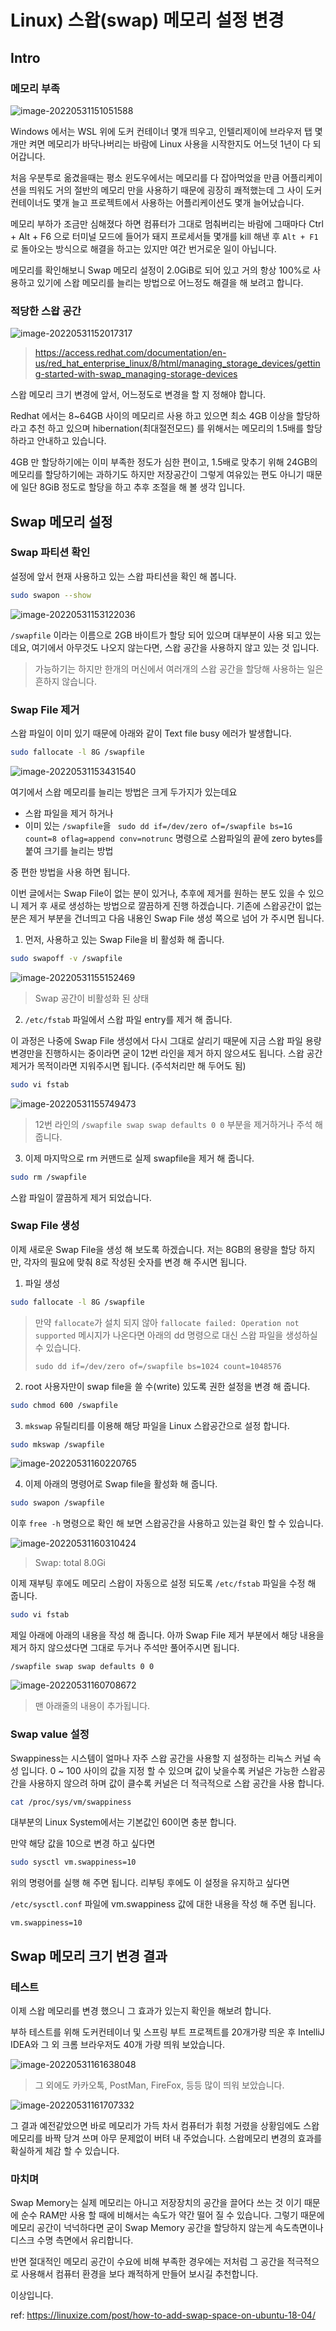 # Linux) 스왑(swap) 메모리 설정 변경

## Intro

### 메모리 부족

![image-20220531151051588](https://raw.githubusercontent.com/Shane-Park/mdblog/main/OS/linux/swap-memory.assets/image-20220531151051588.png)

Windows 에서는 WSL 위에 도커 컨테이너 몇개 띄우고, 인텔리제이에 브라우저 탭 몇개만 켜면 메모리가 바닥나버리는 바람에 Linux 사용을 시작한지도 어느덧 1년이 다 되어갑니다.

처음 우분투로 옮겼을때는 평소 윈도우에서는 메모리를 다 잡아먹었을 만큼 어플리케이션을 띄워도 거의 절반의 메모리 만을 사용하기 때문에 굉장히 쾌적했는데 그 사이 도커 컨테이너도 몇개 늘고 프로젝트에서 사용하는 어플리케이션도 몇개 늘어났습니다.

메모리 부하가 조금만 심해졌다 하면 컴퓨터가 그대로 멈춰버리는 바람에 그때마다 Ctrl + Alt + F6 으로 터미널 모드에 들어가 돼지 프로세서들 몇개를 kill 해낸 후 `Alt + F1` 로 돌아오는 방식으로 해결을 하고는 있지만 여간 번거로운 일이 아닙니다.

메모리를 확인해보니 Swap 메모리 설정이 2.0GiB로 되어 있고 거의 항상 100%로 사용하고 있기에 스왑 메모리를 늘리는 방법으로 어느정도 해결을 해 보려고 합니다.

### 적당한 스왑 공간

![image-20220531152017317](https://raw.githubusercontent.com/Shane-Park/mdblog/main/OS/linux/swap-memory.assets/image-20220531152017317.png)

> https://access.redhat.com/documentation/en-us/red_hat_enterprise_linux/8/html/managing_storage_devices/getting-started-with-swap_managing-storage-devices

스왑 메모리 크기 변경에 앞서, 어느정도로 변경을 할 지 정해야 합니다.

Redhat 에서는 8~64GB 사이의 메모리르 사용 하고 있으면 최소 4GB 이상을 할당하라고 추천 하고 있으며 hibernation(최대절전모드) 를 위해서는 메모리의 1.5배를 할당하라고 안내하고 있습니다.

4GB 만 할당하기에는 이미 부족한 정도가 심한 편이고, 1.5배로 맞추기 위해 24GB의 메모리를 할당하기에는 과하기도 하지만 저장공간이 그렇게 여유있는 편도 아니기 때문에 일단 8GiB 정도로 할당을 하고 추후 조절을 해 볼 생각 입니다.

## Swap 메모리 설정

### Swap 파티션 확인

설정에 앞서 현재 사용하고 있는 스왑 파티션을 확인 해 봅니다.

```bash
sudo swapon --show
```

![image-20220531153122036](https://raw.githubusercontent.com/Shane-Park/mdblog/main/OS/linux/swap-memory.assets/image-20220531153122036.png)

`/swapfile` 이라는 이름으로 2GB 바이트가 할당 되어 있으며 대부분이 사용 되고 있는데요, 여기에서 아무것도 나오지 않는다면, 스왑 공간을 사용하지 않고 있는 것 입니다. 

> 가능하기는 하지만 한개의 머신에서 여러개의 스왑 공간을 할당해 사용하는 일은 흔하지 않습니다.

### Swap File 제거

스왑 파일이 이미 있기 때문에 아래와 같이 Text file busy 에러가 발생합니다.

```bash
sudo fallocate -l 8G /swapfile
```

![image-20220531153431540](https://raw.githubusercontent.com/Shane-Park/mdblog/main/OS/linux/swap-memory.assets/image-20220531153431540.png)

여기에서 스왑 메모리를 늘리는 방법은 크게 두가지가 있는데요

- 스왑 파일을 제거 하거나 
- 이미 있는 `/swapfile`을  ` sudo dd if=/dev/zero of=/swapfile bs=1G count=8 oflag=append conv=notrunc` 명령으로 스왑파일의 끝에 zero bytes를 붙여 크기를 늘리는 방법

중 편한 방법을 사용 하면 됩니다.

이번 글에서는 Swap File이 없는 분이 있거나, 추후에 제거를 원하는 분도 있을 수 있으니 제거 후 새로 생성하는 방법으로 깔끔하게 진행 하겠습니다. 기존에 스왑공간이 없는 분은 제거 부분을 건너띄고 다음 내용인 Swap File 생성 쪽으로 넘어 가 주시면 됩니다.

1. 먼저, 사용하고 있는 Swap File을 비 활성화 해 줍니다.

```bash
sudo swapoff -v /swapfile
```

![image-20220531155152469](https://raw.githubusercontent.com/Shane-Park/mdblog/main/OS/linux/swap-memory.assets/image-20220531155152469.png)

> Swap 공간이 비활성화 된 상태

2. `/etc/fstab` 파일에서 스왑 파일 entry를 제거 해 줍니다.

이 과정은 나중에 Swap File 생성에서 다시 그대로 살리기 때문에 지금 스왑 파일 용량 변경만을 진행하시는 중이라면 굳이 12번 라인을 제거 하지 않으셔도 됩니다. 스왑 공간 제거가 목적이라면 지워주시면 됩니다. (주석처리만 해 두어도 됨)

```bash
sudo vi fstab
```

![image-20220531155749473](https://raw.githubusercontent.com/Shane-Park/mdblog/main/OS/linux/swap-memory.assets/image-20220531155749473.png)

> 12번 라인의 `/swapfile swap swap defaults 0 0` 부분을 제거하거나 주석 해 줍니다.

3. 이제 마지막으로 rm 커맨드로 실제 swapfile을 제거 해 줍니다.

```bash
sudo rm /swapfile
```

스왑 파일이 깔끔하게 제거 되었습니다.

### Swap File 생성

이제 새로운 Swap File을 생성 해 보도록 하겠습니다. 저는 8GB의 용량을 할당 하지만, 각자의 필요에 맞춰 8로 작성된 숫자를 변경 해 주시면 됩니다.

1. 파일 생성

```bash
sudo fallocate -l 8G /swapfile
```

> 만약 `fallocate`가 설치 되지 않아 `fallocate failed: Operation not supported` 메시지가 나온다면 아래의 dd 명령으로 대신 스왑 파일을 생성하실 수 있습니다.
>
> ```
> sudo dd if=/dev/zero of=/swapfile bs=1024 count=1048576
> ```

2. root 사용자만이 swap file을 쓸 수(write) 있도록 권한 설정을 변경 해 줍니다.

```bash
sudo chmod 600 /swapfile
```

3. `mkswap` 유틸리티를 이용해 해당 파일을 Linux 스왑공간으로 설정 합니다.

```bash
sudo mkswap /swapfile
```

![image-20220531160220765](https://raw.githubusercontent.com/Shane-Park/mdblog/main/OS/linux/swap-memory.assets/image-20220531160220765.png)

4. 이제 아래의 명령어로 Swap file을 활성화 해 줍니다.

```bash
sudo swapon /swapfile
```

이후 `free -h` 명령으로 확인 해 보면 스왑공간을 사용하고 있는걸 확인 할 수 있습니다.

![image-20220531160310424](https://raw.githubusercontent.com/Shane-Park/mdblog/main/OS/linux/swap-memory.assets/image-20220531160310424.png)

> Swap: total 8.0Gi

이제 재부팅 후에도 메모리 스왑이 자동으로 설정 되도록 `/etc/fstab` 파일을 수정 해 줍니다.

```bash
sudo vi fstab
```

제일 아래에 아래의 내용을 작성 해 줍니다. 아까 Swap File 제거 부분에서 해당 내용을 제거 하지 않으셨다면 그대로 두거나 주석만 풀어주시면 됩니다.

```
/swapfile swap swap defaults 0 0
```

![image-20220531160708672](https://raw.githubusercontent.com/Shane-Park/mdblog/main/OS/linux/swap-memory.assets/image-20220531160708672.png)

> 맨 아래줄의 내용이 추가됩니다.

### Swap value 설정

Swappiness는 시스템이 얼마나 자주 스왑 공간을 사용할 지 설정하는 리눅스 커널 속성 입니다. 0 ~ 100 사이의 값을 지정 할 수 있으며 값이 낮을수록 커널은 가능한 스왑공간을 사용하지 않으려 하며 값이 클수록 커널은 더 적극적으로 스왑 공간을 사용 합니다.

```bash
cat /proc/sys/vm/swappiness
```

대부분의 Linux System에서는 기본값인 60이면 충분 합니다.

만약 해당 값을 10으로 변경 하고 싶다면 

```bash
sudo sysctl vm.swappiness=10
```

위의 명령어를 실행 해 주면 됩니다. 리부팅 후에도 이 설정을 유지하고 싶다면

`/etc/sysctl.conf` 파일에 vm.swappiness 값에 대한 내용을 작성 해 주면 됩니다.

```
vm.swappiness=10
```

## Swap 메모리 크기 변경 결과

### 테스트

이제 스왑 메모리를 변경 했으니 그 효과가 있는지 확인을 해보려 합니다.

부하 테스트를 위해 도커컨테이너 및 스프링 부트 프로젝트를 20개가량 띄운 후 IntelliJ IDEA와 그 외 크롬 브라우저도 40개 가량 띄워 보았습니다. 

![image-20220531161638048](https://raw.githubusercontent.com/Shane-Park/mdblog/main/OS/linux/swap-memory.assets/image-20220531161638048.png)

> 그 외에도 카카오톡, PostMan, FireFox, 등등 많이 띄워 보았습니다.

![image-20220531161707332](https://raw.githubusercontent.com/Shane-Park/mdblog/main/OS/linux/swap-memory.assets/image-20220531161707332.png)

그 결과 예전같았으면 바로 메모리가 가득 차서 컴퓨터가 휘청 거렸을 상황임에도 스왑 메모리를 바짝 당겨 쓰며 아무 문제없이 버텨 내 주었습니다. 스왑메모리 변경의 효과를 확실하게 체감 할 수 있습니다.

### 마치며

Swap Memory는 실제 메모리는 아니고 저장장치의 공간을 끌어다 쓰는 것 이기 때문에 순수 RAM만 사용 할 때에 비해서는 속도가 약간 떨어 질 수 있습니다. 그렇기 때문에 메모리 공간이 넉넉하다면 굳이 Swap Memory 공간을 할당하지 않는게 속도측면이나 디스크 수명 측면에서 유리합니다.

반면 절대적인 메모리 공간이 수요에 비해 부족한 경우에는 저처럼 그 공간을 적극적으로 사용해서 컴퓨터 환경을 보다 쾌적하게 만들어 보시길 추천합니다.

이상입니다.

ref: https://linuxize.com/post/how-to-add-swap-space-on-ubuntu-18-04/